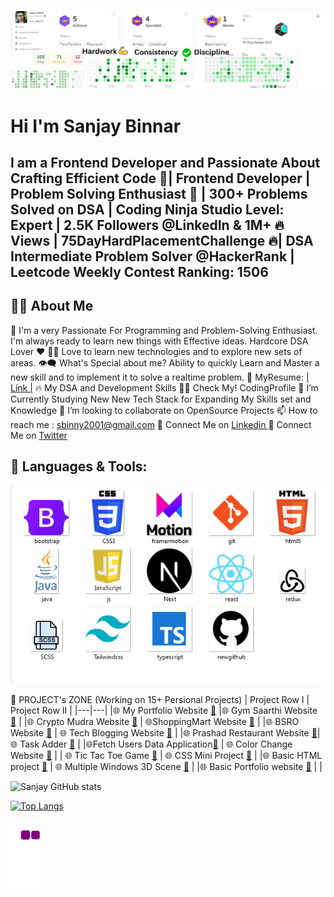 ![Acheivements](https://github.com/Binnar81/Binnar81/blob/main/Images/Hardwork.png)

# Hi  I'm Sanjay Binnar
## I am a Frontend Developer and  Passionate About Crafting Efficient Code 🚀| Frontend Developer  | Problem Solving Enthusiast 🧠  | 300+ Problems Solved on DSA | Coding Ninja Studio Level: Expert | 2.5K Followers @LinkedIn & 1M+ 🔥 Views  | 75DayHardPlacementChallenge 🔥| DSA Intermediate Problem Solver @HackerRank | Leetcode Weekly Contest Ranking: 1506

## 🙋‍♂️ About Me

🥋 I'm a very Passionate For Programming and Problem-Solving Enthusiast. I'm always ready to learn new things with Effective ideas. Hardcore DSA Lover ❤
👨‍💻 Love to learn new technologies and to explore new sets of areas.
👁‍🗨 What's Special about me?
Ability to quickly Learn and Master a new skill and to implement it to solve a realtime problem.
📔 MyResume: [| Link |](https://drive.google.com/file/d/1LWeNSOpk6muZH-wTZ6evVHOGfCCApos7/view)
🔥 My DSA and Development Skills
👨‍💻 Check My! CodingProfile
📘 I’m Currently Studying New New Tech Stack for Expanding My Skills set and Knowledge
👯 I’m looking to collaborate on OpenSource Projects
📫 How to reach me : sbinny2001@gmail.com
🔗 Connect Me on [Linkedin ]((https://www.linkedin.com/in/sanjay-binnar/))
🔗 Connect Me on [Twitter](https://twitter.com/sanjay_binnar)

## 🚀 Languages & Tools: 
![skills](https://github.com/Binnar81/Binnar81/blob/2382397a2306f30f286e4c8c47b4722f871ab4cd/Images/skillsetsImage.png)




📝 PROJECT's ZONE (Working on 15+ Persional Projects)
| Project Row I | 	Project Row II |
|---|---|
|🌐 My Portfolio Website [🔗](https://github.com/Binnar81/My-Portfolio-website)	 |🌐 Gym Saarthi Website [🔗](https://github.com/Binnar81/GymSaarthi) |
|🌐 Crypto Mudra Website [🔗](https://github.com/Binnar81/CryptoMudra-Website) |	🌐ShoppingMart Website [🔗](https://github.com/Binnar81/ShoppingMart-Website) |
|🌐 BSRO Website [🔗](https://github.com/Binnar81/BSRO_Website)	| 🌐 Tech Blogging Website [🔗](https://github.com/Binnar81techbloggingwebsite) |
|🌐 Prashad Restaurant Website [🔗](https://github.com/Binnar81/Prashad_Restaurant)|🌐 Task Adder [🔗](https://github.com/Binnar81/TaskAdder) | 
|🌐Fetch Users Data Application[🔗](https://github.com/Binnar81fetchUserData-webApplication) |	🌐  Color Change Website [🔗](https://github.com/Binnar81/colorchange_website) |
| 🌐 Tic Tac Toe Game [🔗](https://github.com/Binnar81/Tic-Tac-Toe-Game) |	🌐 CSS Mini Project [🔗](https://github.com/Binnar81/CSS-Mini-Project) |
|🌐 Basic HTML project [🔗](https://github.com/Binnar81/BasicHtmlProject) |	🌐 Multiple Windows 3D Scene [🔗](https://github.com/Binnar81/multipleWindow3dScene) |
|🌐 Basic Portfolio website [🔗](https://github.com/Binnar81/My-Portfolio-)	|  |




![Sanjay GitHub stats](https://github-readme-stats.vercel.app/api?username=Binnar81&theme=radical&hide=)


[![Top Langs](https://github-readme-stats.vercel.app/api/top-langs/?username=Binnar81&theme=radical&layout=donut-vertical)](https://github.com/Binnar81/github-readme-stats)

![snake gif](https://github.com/Binnar81/Binnar81/blob/output/github-contribution-grid-snake.gif)






